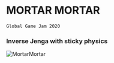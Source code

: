 # MORTAR MORTAR
`Global Game Jam 2020`
### Inverse Jenga with sticky physics

![MortarMortar](https://user-images.githubusercontent.com/4518980/73610293-09ebfd00-45d6-11ea-9ee2-fa6d68e5ac36.gif)
